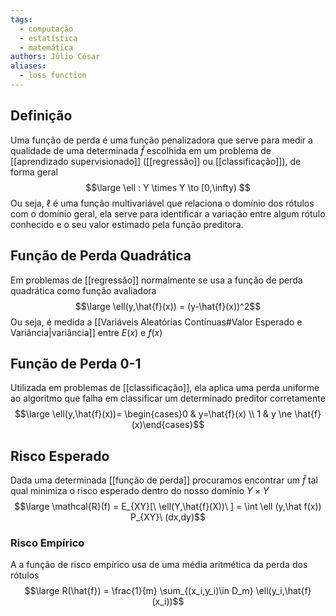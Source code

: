 ```yaml
---
tags:
  - computação
  - estatística
  - matemática
authors: Júlio César
aliases:
  - loss function
---
```

## Definição

Uma função de perda é uma função penalizadora que serve para medir a qualidade de uma determinada $\hat{f}$ escolhida em um problema de [[aprendizado supervisionado]] ([[regressão]] ou [[classificação]]), de forma geral
$$\large \ell : Y \times Y \to [0,\infty) $$
Ou seja, $\ell$ é uma função multivariável que relaciona o domínio dos rótulos com o domínio geral, ela serve para identificar a variação entre algum rótulo conhecido e o seu valor estimado pela função preditora.
## Função de Perda Quadrática

Em problemas de [[regressão]] normalmente se usa a função de perda quadrática como função avaliadora
$$\large \ell(y,\hat{f}(x)) = (y-\hat{f}(x))^2$$
Ou seja, é medida a [[Variáveis Aleatórias Contínuas#Valor Esperado e Variância|variância]] entre $E(x)$ e $f(x)$

## Função de Perda 0-1

Utilizada em problemas de [[classificação]], ela aplica uma perda uniforme ao algoritmo que falha em classificar um determinado preditor corretamente
$$\large \ell(y,\hat{f}(x))= \begin{cases}0 & y=\hat{f}(x) \\ 1 & y \ne \hat{f}(x)\end{cases}$$

## Risco Esperado

Dada uma determinada [[função de perda]] procuramos encontrar um $\hat{f}$ tal qual minimiza o risco esperado dentro do nosso domínio $Y \times Y$
$$\large \mathcal{R}(f) = E_{XY}[\ \ell(Y,\hat{f}(X))\ ] = \int \ell (y,\hat f(x)) P_{XY}\ (dx,dy)$$
### Risco Empírico
A a função de risco empírico usa de uma média aritmética da perda dos rótulos
$$\large R(\hat{f}) = \frac{1}{m} \sum_{(x_i,y_i)\in D_m} \ell(y_i,\hat{f}(x_i))$$
